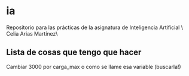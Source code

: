 # ia 
Repositorio para las prácticas de la asignatura de Inteligencia Artificial \\
Celia Arias Martínez\\

## Lista de cosas que tengo que hacer 

Cambiar 3000 por carga_max o como se llame esa variable (buscarla!)